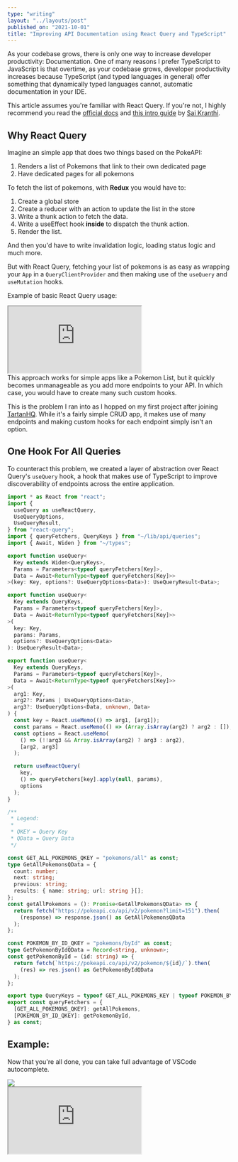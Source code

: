 ```yaml
---
type: "writing"
layout: "../layouts/post"
published_on: "2021-10-01"
title: "Improving API Documentation using React Query and TypeScript"
---
```


As your codebase grows, there is only one way to increase developer productivity: Documentation. One of many reasons I prefer TypeScript to JavaScript is that overtime, as your codebase grows, developer productivity increases because TypeScript (and typed languages in general) offer something that dynamically typed languages cannot, automatic documentation in your IDE.

This article assumes you're familiar with React Query. If you're not, I highly recommend you read the [official docs](https://react-query.tanstack.com/docs) and [this intro guide](https://www.kranthicodes.com/getting-started-with-react-query/) by [Sai Kranthi](https://www.kranthicodes.com).

## Why React Query

Imagine an simple app that does two things based on the PokeAPI:

1. Renders a list of Pokemons that link to their own dedicated page
2. Have dedicated pages for all pokemons

To fetch the list of pokemons, with **Redux** you would have to:

1. Create a global store
2. Create a reducer with an action to update the list in the store
3. Write a thunk action to fetch the data.
4. Write a useEffect hook **inside** to dispatch the thunk action.
5. Render the list.

And then you'd have to write invalidation logic, loading status logic and much more.

But with React Query, fetching your list of pokemons is as easy as wrapping your `App` in a `QueryClientProvider` and then making use of the `useQuery` and `useMutation` hooks.

Example of basic React Query usage:

<iframe
  src="https://codesandbox.io/embed/runtime-thunder-uy81c?fontsize=14&hidenavigation=1&theme=dark"
  style={{
    width: "100%",
    height: "500px",
    border: 0,
    borderRadius: "4px",
    overflow: "hidden",
  }}
  title="queryhook-vanilla-demo"
  allow="accelerometer; ambient-light-sensor; camera; encrypted-media; geolocation; gyroscope; hid; microphone; midi; payment; usb; vr; xr-spatial-tracking"
  sandbox="allow-forms allow-modals allow-popups allow-presentation allow-same-origin allow-scripts"
></iframe>

<br />
This approach works for simple apps like a Pokemon List, but it quickly becomes unmanageable as you add more endpoints to your API. In which case, you would have to create many such custom hooks.

This is the problem I ran into as I hopped on my first project after joining [TartanHQ](https://tartanhq.com). While it's a fairly simple CRUD app, it makes use of many endpoints and making custom hooks for each endpoint simply isn't an option.

## One Hook For All Queries

To counteract this problem, we created a layer of abstraction over React Query's `useQuery` hook, a hook that makes use of TypeScript to improve discoverability of endpoints across the entire application.

```tsx:src/hooks/useQuery.ts
import * as React from "react";
import {
  useQuery as useReactQuery,
  UseQueryOptions,
  UseQueryResult,
} from "react-query";
import { queryFetchers, QueryKeys } from "~/lib/api/queries";
import { Await, Widen } from "~/types";

export function useQuery<
  Key extends Widen<QueryKeys>,
  Params = Parameters<typeof queryFetchers[Key]>,
  Data = Await<ReturnType<typeof queryFetchers[Key]>>
>(key: Key, options?: UseQueryOptions<Data>): UseQueryResult<Data>;

export function useQuery<
  Key extends QueryKeys,
  Params = Parameters<typeof queryFetchers[Key]>,
  Data = Await<ReturnType<typeof queryFetchers[Key]>>
>(
  key: Key,
  params: Params,
  options?: UseQueryOptions<Data>
): UseQueryResult<Data>;

export function useQuery<
  Key extends QueryKeys,
  Params = Parameters<typeof queryFetchers[Key]>,
  Data = Await<ReturnType<typeof queryFetchers[Key]>>
>(
  arg1: Key,
  arg2?: Params | UseQueryOptions<Data>,
  arg3?: UseQueryOptions<Data, unknown, Data>
) {
  const key = React.useMemo(() => arg1, [arg1]);
  const params = React.useMemo(() => (Array.isArray(arg2) ? arg2 : []), [arg2]);
  const options = React.useMemo(
    () => (!!arg3 && Array.isArray(arg2) ? arg3 : arg2),
    [arg2, arg3]
  );

  return useReactQuery(
    key,
    () => queryFetchers[key].apply(null, params),
    options
  );
}
```

```ts:src/lib/api/queries.ts
/**
 * Legend:
 *
 * QKEY = Query Key
 * QData = Query Data
 */

const GET_ALL_POKEMONS_QKEY = "pokemons/all" as const;
type GetAllPokemonsQData = {
  count: number;
  next: string;
  previous: string;
  results: { name: string; url: string }[];
};
const getAllPokemons = (): Promise<GetAllPokemonsQData> => {
  return fetch("https://pokeapi.co/api/v2/pokemon?limit=151").then(
    (response) => response.json() as GetAllPokemonsQData
  );
};

const POKEMON_BY_ID_QKEY = "pokemons/byId" as const;
type GetPokemonByIdQData = Record<string, unknown>;
const getPokemonById = (id: string) => {
  return fetch(`https://pokeapi.co/api/v2/pokemon/${id}/`).then(
    (res) => res.json() as GetPokemonByIdQData
  );
};

export type QueryKeys = typeof GET_ALL_POKEMONS_KEY | typeof POKEMON_BY_ID_QKEY;
export const queryFetchers = {
  [GET_ALL_POKEMONS_QKEY]: getAllPokemons,
  [POKEMON_BY_ID_QKEY]: getPokemonById,
} as const;
```

## Example:

Now that you're all done, you can take full advantage of VSCode autocomplete.

<img src="/static/queryhook-autocomplete.png" />

<br />

<iframe
  src="https://codesandbox.io/embed/queryhook-demo-9mjy3?fontsize=14&hidenavigation=1&module=%2Fsrc%2Fpages%2FIndexPage.tsx&theme=dark"
  style={{
    width: "100%",
    height: "500px",
    border: 0,
    borderRadius: "4px",
    overflow: "hidden",
  }}
  title="queryhook-demo"
  allow="accelerometer; ambient-light-sensor; camera; encrypted-media; geolocation; gyroscope; hid; microphone; midi; payment; usb; vr; xr-spatial-tracking"
  sandbox="allow-forms allow-modals allow-popups allow-presentation allow-same-origin allow-scripts"
></iframe>
